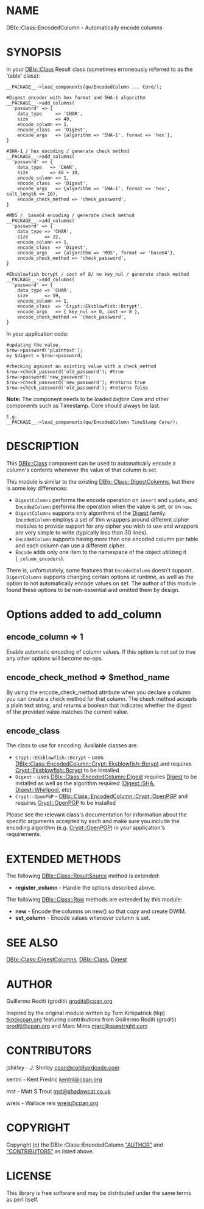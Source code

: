 # NAME

DBIx::Class::EncodedColumn - Automatically encode columns

# SYNOPSIS

In your [DBIx::Class](https://metacpan.org/pod/DBIx::Class) Result class
(sometimes erroneously referred to as the 'table' class):

    __PACKAGE__->load_components(qw/EncodedColumn ... Core/);

    #Digest encoder with hex format and SHA-1 algorithm
    __PACKAGE__->add_columns(
      'password' => {
        data_type     => 'CHAR',
        size          => 40,
        encode_column => 1,
        encode_class  => 'Digest',
        encode_args   => {algorithm => 'SHA-1', format => 'hex'},
    }

    #SHA-1 / hex encoding / generate check method
    __PACKAGE__->add_columns(
      'password' => {
        data_type   => 'CHAR',
        size        => 40 + 10,
        encode_column => 1,
        encode_class  => 'Digest',
        encode_args   => {algorithm => 'SHA-1', format => 'hex', salt_length => 10},
        encode_check_method => 'check_password',
    }

    #MD5 /  base64 encoding / generate check method
    __PACKAGE__->add_columns(
      'password' => {
        data_type => 'CHAR',
        size      => 22,
        encode_column => 1,
        encode_class  => 'Digest',
        encode_args   => {algorithm => 'MD5', format => 'base64'},
        encode_check_method => 'check_password',
    }

    #Eksblowfish bcrypt / cost of 8/ no key_nul / generate check method
    __PACKAGE__->add_columns(
      'password' => {
        data_type => 'CHAR',
        size      => 59,
        encode_column => 1,
        encode_class  => 'Crypt::Eksblowfish::Bcrypt',
        encode_args   => { key_nul => 0, cost => 8 },
        encode_check_method => 'check_password',
    }

In your application code:

    #updating the value.
    $row->password('plaintext');
    my $digest = $row->password;

    #checking against an existing value with a check_method
    $row->check_password('old_password'); #true
    $row->password('new_password');
    $row->check_password('new_password'); #returns true
    $row->check_password('old_password'); #returns false

**Note:** The component needs to be loaded _before_ Core and other components
such as Timestamp. Core should always be last.

    E.g:
    __PACKAGE__->load_components(qw/EncodedColumn TimeStamp Core/);

# DESCRIPTION

This [DBIx::Class](https://metacpan.org/pod/DBIx::Class) component can be used to automatically encode a column's
contents whenever the value of that column is set.

This module is similar to the existing [DBIx::Class::DigestColumns](https://metacpan.org/pod/DBIx::Class::DigestColumns), but there
is some key differences:

- `DigestColumns` performs the encode operation on `insert` and `update`,
and `EncodedColumn` performs the operation when the value is set, or on `new`.
- `DigestColumns` supports only algorithms of the [Digest](https://metacpan.org/pod/Digest) family.
`EncodedColumn` employs a set of thin wrappers around different cipher modules
to provide support for any cipher you wish to use and wrappers are very simple
to write (typically less than 30 lines).
- `EncodedColumn` supports having more than one encoded column per table
and each column can use a different cipher.
- `Encode` adds only one item to the namespace of the object utilizing
it (`_column_encoders`).

There is, unfortunately, some features that `EncodedColumn` doesn't support.
`DigestColumns` supports changing certain options at runtime, as well as
the option to not automatically encode values on set. The author of this module
found these options to be non-essential and omitted them by design.

# Options added to add\_column

## encode\_column => 1

Enable automatic encoding of column values. If this option is not set to true
any other options will become no-ops.

## encode\_check\_method => $method\_name

By using the encode\_check\_method attribute when you declare a column you
can create a check method for that column. The check method accepts a plain
text string, and returns a boolean that indicates whether the digest of the
provided value matches the current value.

## encode\_class

The class to use for encoding. Available classes are:

- `Crypt::Eksblowfish::Bcrypt` - uses
[DBIx::Class::EncodedColumn::Crypt::Eksblowfish::Bcrypt](https://metacpan.org/pod/DBIx::Class::EncodedColumn::Crypt::Eksblowfish::Bcrypt) and
requires [Crypt::Eksblowfish::Bcrypt](https://metacpan.org/pod/Crypt::Eksblowfish::Bcrypt) to be installed
- `Digest` - uses [DBIx::Class::EncodedColumn::Digest](https://metacpan.org/pod/DBIx::Class::EncodedColumn::Digest)
requires [Digest](https://metacpan.org/pod/Digest) to be installed as well as the algorithm required
([Digest::SHA](https://metacpan.org/pod/Digest::SHA), [Digest::Whirlpool](https://metacpan.org/pod/Digest::Whirlpool), etc)
- `Crypt::OpenPGP` - [DBIx::Class::EncodedColumn::Crypt::OpenPGP](https://metacpan.org/pod/DBIx::Class::EncodedColumn::Crypt::OpenPGP)
and requires [Crypt::OpenPGP](https://metacpan.org/pod/Crypt::OpenPGP) to be installed

Please see the relevant class's documentation for information about the
specific arguments accepted by each and make sure you include the encoding
algorithm (e.g. [Crypt::OpenPGP](https://metacpan.org/pod/Crypt::OpenPGP)) in your application's requirements.

# EXTENDED METHODS

The following [DBIx::Class::ResultSource](https://metacpan.org/pod/DBIx::Class::ResultSource) method is extended:

- **register\_column** - Handle the options described above.

The following [DBIx::Class::Row](https://metacpan.org/pod/DBIx::Class::Row) methods are extended by this module:

- **new** - Encode the columns on new() so that copy and create DWIM.
- **set\_column** - Encode values whenever column is set.

# SEE ALSO

[DBIx::Class::DigestColumns](https://metacpan.org/pod/DBIx::Class::DigestColumns), [DBIx::Class](https://metacpan.org/pod/DBIx::Class), [Digest](https://metacpan.org/pod/Digest)

# AUTHOR

Guillermo Roditi (groditi) <groditi@cpan.org>

Inspired by the original module written by Tom Kirkpatrick (tkp) <tkp@cpan.org>
featuring contributions from Guillermo Roditi (groditi) <groditi@cpan.org>
and Marc Mims <marc@questright.com>

# CONTRIBUTORS

jshirley - J. Shirley <cpan@coldhardcode.com>

kentnl - Kent Fredric <kentnl@cpan.org>

mst - Matt S Trout <mst@shadowcat.co.uk>

wreis - Wallace reis <wreis@cpan.org>

# COPYRIGHT

Copyright (c) the DBIx::Class::EncodedColumn ["AUTHOR"](#author) and ["CONTRIBUTORS"](#contributors) as
listed above.

# LICENSE

This library is free software and may be distributed under the same terms
as perl itself.
